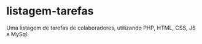 # listagem-tarefas
Uma listagem de tarefas de colaboradores, utilizando PHP, HTML, CSS, JS e MySql.
